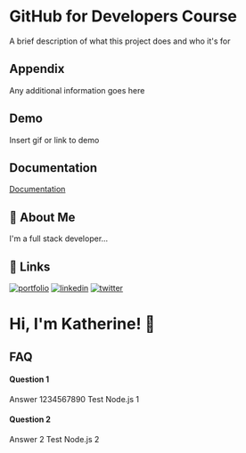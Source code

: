 
# GitHub for Developers Course

A brief description of what this project does and who it's for


## Appendix

Any additional information goes here


## Demo

Insert gif or link to demo


## Documentation

[Documentation](https://linktodocumentation)


## 🚀 About Me
I'm a full stack developer...


## 🔗 Links
[![portfolio](https://img.shields.io/badge/my_portfolio-000?style=for-the-badge&logo=ko-fi&logoColor=white)](https://katherineoelsner.com/)
[![linkedin](https://img.shields.io/badge/linkedin-0A66C2?style=for-the-badge&logo=linkedin&logoColor=white)](https://www.linkedin.com/)
[![twitter](https://img.shields.io/badge/twitter-1DA1F2?style=for-the-badge&logo=twitter&logoColor=white)](https://twitter.com/)


# Hi, I'm Katherine! 👋



## FAQ

#### Question 1

Answer 1234567890
Test Node.js 1
#### Question 2

Answer 2
Test Node.js 2

